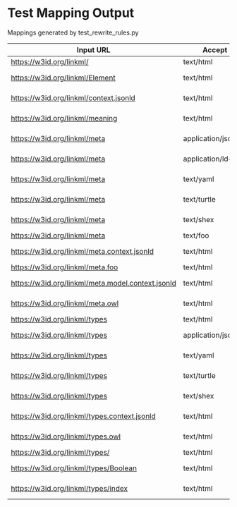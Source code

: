# Test Mapping Output
Mappings generated by test_rewrite_rules.py

| Input URL | Accept | Output URL |
| ----- | ----- | ----- |
| https://w3id.org/linkml/ | text/html | https://linkml.github.io/linkml-model/docs/ |
| https://w3id.org/linkml/Element | text/html | https://linkml.github.io/linkml-model/docs/Element.html |
| https://w3id.org/linkml/context.jsonld | text/html | https://linkml.github.io/linkml-model/linkml_model/jsonld/context.jsonld |
| https://w3id.org/linkml/meaning | text/html | https://linkml.github.io/linkml-model/docs/meaning.html |
| https://w3id.org/linkml/meta | application/json | https://linkml.github.io/linkml-model/linkml_model/json/meta.json |
| https://w3id.org/linkml/meta | application/ld+json | https://linkml.github.io/linkml-model/linkml_model/jsonld/meta.context.jsonld |
| https://w3id.org/linkml/meta | text/yaml | https://linkml.github.io/linkml-model/linkml_model/model/schema/meta.yaml |
| https://w3id.org/linkml/meta | text/turtle | https://linkml.github.io/linkml-model/linkml_model/rdf/meta.ttl |
| https://w3id.org/linkml/meta | text/shex | https://linkml.github.io/linkml-model/linkml_model/shex/meta.shex |
| https://w3id.org/linkml/meta | text/foo | https://linkml.github.io/linkml-model/meta |
| https://w3id.org/linkml/meta.context.jsonld | text/html | https://linkml.github.io/linkml-model/linkml_model/jsonld/meta.context.jsonld |
| https://w3id.org/linkml/meta.foo | text/html | https://linkml.github.io/linkml-model/meta.foo |
| https://w3id.org/linkml/meta.model.context.jsonld | text/html | https://linkml.github.io/linkml-model/linkml_model/jsonld/meta.model.context.jsonld |
| https://w3id.org/linkml/meta.owl | text/html | https://linkml.github.io/linkml-model/linkml_model/owl/meta.owl.ttl |
| https://w3id.org/linkml/types | text/html | https://linkml.github.io/linkml-model/docs/types.html |
| https://w3id.org/linkml/types | application/json | https://linkml.github.io/linkml-model/linkml_model/json/types.json |
| https://w3id.org/linkml/types | text/yaml | https://linkml.github.io/linkml-model/linkml_model/model/schema/types.yaml |
| https://w3id.org/linkml/types | text/turtle | https://linkml.github.io/linkml-model/linkml_model/rdf/types.ttl |
| https://w3id.org/linkml/types | text/shex | https://linkml.github.io/linkml-model/linkml_model/shex/types.shex |
| https://w3id.org/linkml/types.context.jsonld | text/html | https://linkml.github.io/linkml-model/linkml_model/jsonld/types.context.jsonld |
| https://w3id.org/linkml/types.owl | text/html | https://linkml.github.io/linkml-model/linkml_model/owl/types.owl.ttl |
| https://w3id.org/linkml/types/ | text/html | https://linkml.github.io/linkml-model/docs/types/ |
| https://w3id.org/linkml/types/Boolean | text/html | https://linkml.github.io/linkml-model/docs/types/Boolean.html |
| https://w3id.org/linkml/types/index | text/html | https://linkml.github.io/linkml-model/docs/types/index.html |
